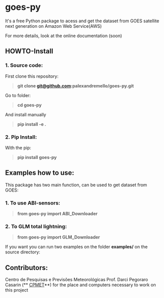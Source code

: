 # goes-py 

 It's a free Python package to acess and get the dataset from GOES satellite next generation on Amazon Web Service(AWS)
 
 For more details, look at the online documentation (soon)

## HOWTO-Install 
 
 ### 1. Source code:
 
 First clone this repository:

 >**git clone git@github.com:palexandremello/goes-py.git**

 Go to folder:

>**cd goes-py** 

 And install manually

>**pip install -e .**

 ### 2. Pip Install: 
 
  With the pip:
  
  > **pip install goes-py**

 ## Examples how to use:

 This package has two main function, can be used to get dataset from GOES:

 ### 1. To use ABI-sensors:
 
> **from goes-py import ABI_Downloader**

 ### 2. To GLM total lightning:
 
> **from goes-py import GLM_Downloader**

If you want you can run two examples on the folder **examples/** on the source directory:


 ## Contributors: 
 Centro de Pesquisas e Previsões Meteorológicas Prof. Darci Pegoraro Casarin (** <a href="https://wp.ufpel.edu.br/cppmet/">CPMET</a>**) for the place and computers necessary to work on this project 

